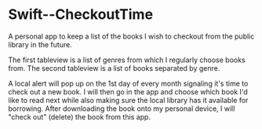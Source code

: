 # Swift--CheckoutTime
A personal app to keep a list of the books I wish to checkout from the public library in the future.

The first tableview is a list of genres from which I regularly choose books from.
The second tableview is a list of books separated by genre.

A local alert will pop up on the 1st day of every month signaling it's time to check out a new book. I will then go in the app
and choose which book I'd like to read next while also making sure the local library has it available for borrowing.
After downloading the book onto my personal device, I will "check out" (delete) the book from this app.
